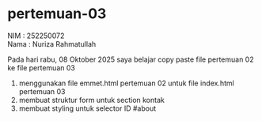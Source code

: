 # pertemuan-03

NIM : 252250072 <br>
Nama : Nuriza Rahmatullah <br>

Pada hari rabu, 08 Oktober 2025 saya belajar copy paste file pertemuan 02 ke file pertemuan 03
<ol>
<li>menggunakan file emmet.html pertemuan 02 untuk file index.html pertemuan 03</li>
<li>membuat struktur form untuk section kontak</li>
<li>membuat styling untuk selector ID #about</li>
</ol>